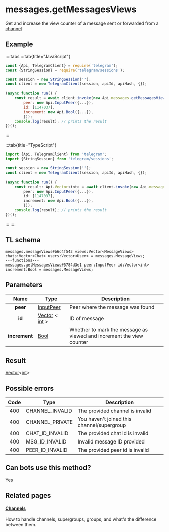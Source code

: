 # messages.getMessagesViews

Get and increase the view counter of a message sent or forwarded from a [channel](https://core.telegram.org/api/channel)

## Example

::::tabs
:::tab{title="JavaScript"}

```js
const {Api, TelegramClient} = require('telegram');
const {StringSession} = require('telegram/sessions');

const session = new StringSession('');
const client = new TelegramClient(session, apiId, apiHash, {});

(async function run() {
    const result = await client.invoke(new Api.messages.getMessagesViews({
		peer: new Api.InputPeer({...}),
		id: [1147037],
		increment: new Api.Bool({...}),
		}));
    console.log(result); // prints the result
})();

```

:::

:::tab{title="TypeScript"}

```ts
import {Api, TelegramClient} from 'telegram';
import {StringSession} from 'telegram/sessions';

const session = new StringSession('');
const client = new TelegramClient(session, apiId, apiHash, {});

(async function run() {
    const result: Api.Vector<int> = await client.invoke(new Api.messages.getMessagesViews({
		peer: new Api.InputPeer({...}),
		id: [1147037],
		increment: new Api.Bool({...}),
		}));
    console.log(result); // prints the result
})();

```

:::
::::

## TL schema

```
messages.messageViews#b6c4f543 views:Vector<MessageViews> chats:Vector<Chat> users:Vector<User> = messages.MessageViews;
---functions---
messages.getMessagesViews#5784d3e1 peer:InputPeer id:Vector<int> increment:Bool = messages.MessageViews;
```

## Parameters

|     Name      | Type                                                                                              | Description                                                          |
| :-----------: | ------------------------------------------------------------------------------------------------- | -------------------------------------------------------------------- |
|   **peer**    | [InputPeer](https://core.telegram.org/type/InputPeer)                                             | Peer where the message was found                                     |
|    **id**     | [Vector](https://core.telegram.org/type/Vector%20t) < [int](https://core.telegram.org/type/int) > | ID of message                                                        |
| **increment** | [Bool](https://core.telegram.org/type/Bool)                                                       | Whether to mark the message as viewed and increment the view counter |

## Result

[Vector](https://core.telegram.org/type/Vector%20t)<[int](https://core.telegram.org/type/int)>

## Possible errors

| Code | Type            | Description                                |
| :--: | --------------- | ------------------------------------------ |
| 400  | CHANNEL_INVALID | The provided channel is invalid            |
| 400  | CHANNEL_PRIVATE | You haven't joined this channel/supergroup |
| 400  | CHAT_ID_INVALID | The provided chat id is invalid            |
| 400  | MSG_ID_INVALID  | Invalid message ID provided                |
| 400  | PEER_ID_INVALID | The provided peer id is invalid            |

## Can bots use this method?

Yes

## Related pages

#### [Channels](https://core.telegram.org/api/channel)

How to handle channels, supergroups, groups, and what's the difference between them.
